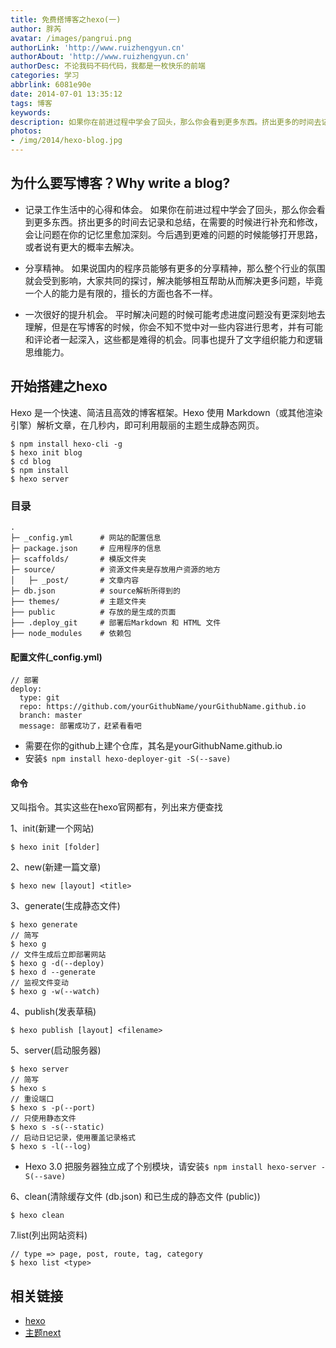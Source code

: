 ```yaml
---
title: 免费搭博客之hexo(一)
author: 胖芮
avatar: /images/pangrui.png
authorLink: 'http://www.ruizhengyun.cn'
authorAbout: 'http://www.ruizhengyun.cn'
authorDesc: 不论我码不码代码，我都是一枚快乐的前端
categories: 学习
abbrlink: 6081e90e
date: 2014-07-01 13:35:12
tags: 博客
keywords:
description: 如果你在前进过程中学会了回头，那么你会看到更多东西。挤出更多的时间去记录和总结，在需要的时候进行补充和修改，会让问题在你的记忆里愈加深刻。今后遇到更难的问题的时候能够打开思路，或者说有更大的概率去解决。
photos: 
- /img/2014/hexo-blog.jpg
---
```



## 为什么要写博客？Why write a blog?
* 记录工作生活中的心得和体会。
如果你在前进过程中学会了回头，那么你会看到更多东西。挤出更多的时间去记录和总结，在需要的时候进行补充和修改，会让问题在你的记忆里愈加深刻。今后遇到更难的问题的时候能够打开思路，或者说有更大的概率去解决。

<!-- more -->
* 分享精神。 
如果说国内的程序员能够有更多的分享精神，那么整个行业的氛围就会受到影响，大家共同的探讨，解决能够相互帮助从而解决更多问题，毕竟一个人的能力是有限的，擅长的方面也各不一样。

* 一次很好的提升机会。 
平时解决问题的时候可能考虑进度问题没有更深刻地去理解，但是在写博客的时候，你会不知不觉中对一些内容进行思考，并有可能和评论者一起深入，这些都是难得的机会。同事也提升了文字组织能力和逻辑思维能力。



## 开始搭建之hexo
Hexo 是一个快速、简洁且高效的博客框架。Hexo 使用 Markdown（或其他渲染引擎）解析文章，在几秒内，即可利用靓丽的主题生成静态网页。

```
$ npm install hexo-cli -g
$ hexo init blog
$ cd blog
$ npm install
$ hexo server
```

### 目录
```
.
├─ _config.yml      # 网站的配置信息
├─ package.json     # 应用程序的信息
├─ scaffolds/       # 模版文件夹
├─ source/          # 资源文件夹是存放用户资源的地方
│   ├─ _post/       # 文章内容
├─ db.json          # source解析所得到的
├── themes/         # 主题文件夹
├── public          # 存放的是生成的页面
├── .deploy_git     # 部署后Markdown 和 HTML 文件
├── node_modules    # 依赖包

```

#### 配置文件(_config.yml)
```
// 部署
deploy:
  type: git
  repo: https://github.com/yourGithubName/yourGithubName.github.io
  branch: master
  message: 部署成功了，赶紧看看吧
```
* 需要在你的github上建个仓库，其名是yourGithubName.github.io
* 安装`$ npm install hexo-deployer-git -S(--save)`


#### 命令
又叫指令。其实这些在hexo官网都有，列出来方便查找

1、init(新建一个网站)
```
$ hexo init [folder]
```

2、new(新建一篇文章)
```
$ hexo new [layout] <title>
```

3、generate(生成静态文件)
```
$ hexo generate
// 简写
$ hexo g
// 文件生成后立即部署网站
$ hexo g -d(--deploy)
$ hexo d --generate
// 监视文件变动
$ hexo g -w(--watch)
```

4、publish(发表草稿)
```
$ hexo publish [layout] <filename>
```

5、server(启动服务器)
```
$ hexo server
// 简写
$ hexo s
// 重设端口
$ hexo s -p(--port)	
// 只使用静态文件
$ hexo s -s(--static)
// 启动日记记录，使用覆盖记录格式	
$ hexo s -l(--log)	
```
* Hexo 3.0 把服务器独立成了个别模块，请安装`$ npm install hexo-server -S(--save)`

6、clean(清除缓存文件 (db.json) 和已生成的静态文件 (public))
```
$ hexo clean
```

7.list(列出网站资料)
```
// type => page, post, route, tag, category
$ hexo list <type>
```



## 相关链接
* [hexo](https://hexo.io)
* [主题next](http://theme-next.iissnan.com/)